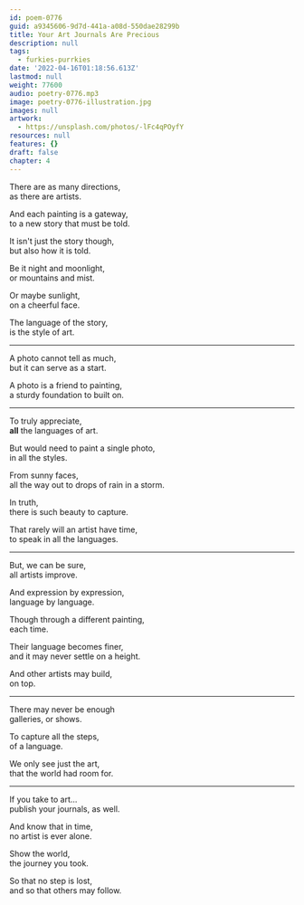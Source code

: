 ```yaml
---
id: poem-0776
guid: a9345606-9d7d-441a-a08d-550dae28299b
title: Your Art Journals Are Precious
description: null
tags:
  - furkies-purrkies
date: '2022-04-16T01:18:56.613Z'
lastmod: null
weight: 77600
audio: poetry-0776.mp3
image: poetry-0776-illustration.jpg
images: null
artwork:
  - https://unsplash.com/photos/-lFc4qPOyfY
resources: null
features: {}
draft: false
chapter: 4
---
```


There are as many directions,\
as there are artists.

And each painting is a gateway,\
to a new story that must be told.

It isn't just the story though,\
but also how it is told.

Be it night and moonlight,\
or mountains and mist.

Or maybe sunlight,\
on a cheerful face.

The language of the story,\
is the style of art.

---

A photo cannot tell as much,\
but it can serve as a start.

A photo is a friend to painting,\
a sturdy foundation to built on.

---

To truly appreciate,\
**all** the languages of art.

But would need to paint a single photo,\
in all the styles.

From sunny faces,\
all the way out to drops of rain in a storm.

In truth,\
there is such beauty to capture.

That rarely will an artist have time,\
to speak in all the languages.

---

But, we can be sure,\
all artists improve.

And expression by expression,\
language by language.

Though through a different painting,\
each time.

Their language becomes finer,\
and it may never settle on a height.

And other artists may build,\
on top.

---

There may never be enough\
galleries, or shows.

To capture all the steps,\
of a language.

We only see just the art,\
that the world had room for.

---

If you take to art...\
publish your journals, as well.

And know that in time,\
no artist is ever alone.

Show the world,\
the journey you took.

So that no step is lost,\
and so that others may follow.
